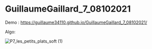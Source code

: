 ﻿# GuillaumeGaillard_7_08102021

Demo : https://guillaume34110.github.io/GuillaumeGaillard_7_08102021/

Algo:


![P7_les_petits_plats_soft (1)](https://user-images.githubusercontent.com/29097422/140346602-21624a35-77db-44b0-b75b-0bb87c306d67.jpg)

